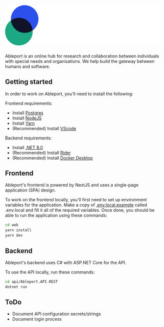 # ![Ableport Logo](/web/src/assets/logo.svg)

Ableport is an online hub for research and collaboration between individuals with special needs and organisations. We help build the gateway between humans and software.

## Getting started

In order to work on Ableport, you'll need to install the following:

Frontend requirements:
- Install [Postgres](https://www.postgresql.org/download/)
- Install [NodeJS](https://nodejs.org/en/download)
- Install [Yarn](https://yarnpkg.com/getting-started/install)
- (Recommended) Install [VScode](https://code.visualstudio.com/)

Backend requirements:
- Install [.NET 8.0](https://dotnet.microsoft.com/en-us/download/dotnet/8.0)
- (Recommended) Install [Rider](https://www.jetbrains.com/rider/)
- (Recommended) Install [Docker Desktop](https://docs.docker.com/desktop/)

## Frontend

Ableport's frontend is powered by NextJS and uses a single-page application (SPA) design.

To work on the frontend locally, you'll first need to set up environment variables for the application. Make a copy of [.env.local.example](/web/.env.local.example) called .env.local and fill it all of the required variables. Once done, you should be able to run the application using these commands:

```sh
cd web
yarn install
yarn dev
```

## Backend

Ableport's backend uses C# with ASP.NET Core for the API.

To use the API locally, run these commands:

```sh
cd api/Ableport.API.REST
dotnet run
```

## ToDo

- Document API configuration secrets/strings
- Document login process
